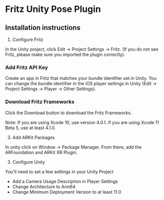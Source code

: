﻿
# Fritz Unity Pose Plugin

## Installation instructions

1. Configure Fritz

  In the Unity project, click Edit -> Project Settings -> Fritz. (If you do not see Fritz, please make sure you imported the plugin correctly).

  ### Add Fritz API Key
  Create an app in Fritz that matches your bundle identifier set in Unity. You can change the bundle identifier in the iOS player settings in Unity (Edit -> Project Settings -> Player -> Other Settings).

  ### Download Fritz Frameworks
  Click the Download button to download the Fritz Frameworks.
  
  Note: If you are using Xcode 10, use version 4.0.1. If you are using Xcode 11 Beta 5, use at least 4.1.0.
  
3. Add ARKit Packages

  In unity click on Window -> Package Manager. From there, add the ARFoundation and ARKit XR Plugin.

3. Configure Unity

  You'll need to set a few settings in your Unity Project

   - Add a Camera Usage Description in Player Settings
   - Change Architecture to Arm64
   - Change Minimum Deployment Version to at least 11.0
